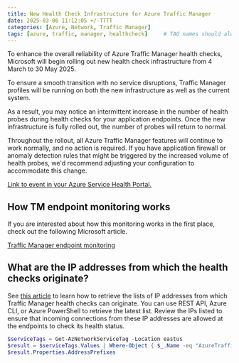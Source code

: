 ```yaml
---
title: New Health Check Infrastructure for Azure Traffic Manager
date: 2025-03-06 11:12:05 +/-TTTT
categories: [Azure, Network, Traffic Manager]
tags: [azure, traffic, manager, healthcheck]     # TAG names should always be lowercase
---
```


To enhance the overall reliability of Azure Traffic Manager health checks, Microsoft will begin rolling out new health check infrastructure from 4 March to 30 May 2025.

To ensure a smooth transition with no service disruptions, Traffic Manager profiles will be running on both the new infrastructure as well as the current system.

As a result, you may notice an intermittent increase in the number of health probes during health checks for your application endpoints. Once the new infrastructure is fully rolled out, the number of probes will return to normal.

Throughout the rollout, all Azure Traffic Manager features will continue to work normally, and no action is required. If you have application firewall or anomaly detection rules that might be triggered by the increased volume of health probes, we'd recommend adjusting your configuration to accommodate this change.

 <a href="https://app.azure.com/h/ZKKJ-HX0/e44718R" target="_blank">Link to event in your Azure Service Health Portal.</a>

## How TM endpoint monitoring works

 If you are interested about how this monitoring works in the first place, check out the following Microsoft article.

<a href="(https://learn.microsoft.com/en-us/azure/traffic-manager/traffic-manager-monitoring)" target="_blank">Traffic Manager endpoint monitoring</a>

## What are the IP addresses from which the health checks originate?

See <a href="https://learn.microsoft.com/en-us/azure/virtual-network/service-tags-overview#use-the-service-tag-discovery-api" target="_blank">this article</a> to learn how to retrieve the lists of IP addresses from which Traffic Manager health checks can originate. You can use REST API, Azure CLI, or Azure PowerShell to retrieve the latest list. Review the IPs listed to ensure that incoming connections from these IP addresses are allowed at the endpoints to check its health status.

```powershell
$serviceTags = Get-AzNetworkServiceTag -Location eastus
$result = $serviceTags.Values | Where-Object { $_.Name -eq "AzureTrafficManager" }
$result.Properties.AddressPrefixes
```